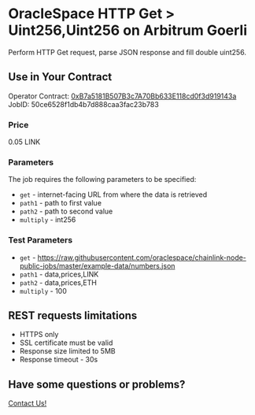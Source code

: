 # OracleSpace HTTP Get > Uint256,Uint256 on Arbitrum Goerli

Perform HTTP Get request, parse JSON response and fill double uint256.

## Use in Your Contract

Operator Contract: [0xB7a5181B507B3c7A70Bb633E118cd0f3d919143a](https://goerli.arbiscan.io/address/0xB7a5181B507B3c7A70Bb633E118cd0f3d919143a)  
JobID: 50ce6528f1db4b7d888caa3fac23b783

### Price

0.05 LINK

### Parameters

The job requires the following parameters to be specified:

- `get` - internet-facing URL from where the data is retrieved
- `path1` - path to first value
- `path2` - path to second value
- `multiply` - int256

### Test Parameters

- `get` - https://raw.githubusercontent.com/oraclespace/chainlink-node-public-jobs/master/example-data/numbers.json
- `path1` - data,prices,LINK
- `path2` - data,prices,ETH
- `multiply` - 100

## REST requests limitations

- HTTPS only
- SSL certificate must be valid
- Response size limited to 5MB
- Response timeout - 30s

## Have some questions or problems?

[Contact Us!](https://github.com/oraclespace/chainlink-node-public-jobs#contact-us)
